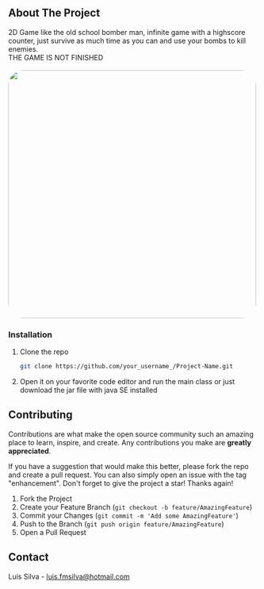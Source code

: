 <!-- ABOUT THE PROJECT -->
## About The Project

2D Game like the old school bomber man, infinite game with a highscore counter, just survive as much time as you can and use your bombs to kill enemies.
<br>
THE GAME IS NOT FINISHED
<br>
<br>
<img src="https://drive.google.com/uc?id=1rt1PT-nWThl0vTsBxQSugwVbHIvEsTd_" style="width: 500px; max-width: 100%; height: auto; border-radius: 30px"/>






### Installation

1. Clone the repo
   ```sh
   git clone https://github.com/your_username_/Project-Name.git
   ```
2. Open it on your favorite code editor and run the main class or just download the jar file with java SE installed



<!-- CONTRIBUTING -->
## Contributing

Contributions are what make the open source community such an amazing place to learn, inspire, and create. Any contributions you make are **greatly appreciated**.

If you have a suggestion that would make this better, please fork the repo and create a pull request. You can also simply open an issue with the tag "enhancement".
Don't forget to give the project a star! Thanks again!

1. Fork the Project
2. Create your Feature Branch (`git checkout -b feature/AmazingFeature`)
3. Commit your Changes (`git commit -m 'Add some AmazingFeature'`)
4. Push to the Branch (`git push origin feature/AmazingFeature`)
5. Open a Pull Request



<!-- CONTACT -->
## Contact

Luís Silva - luis.fmsilva@hotmail.com



